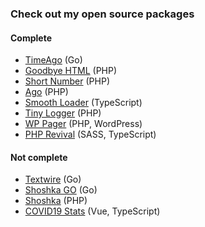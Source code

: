 ### Check out my open source packages

#### Complete
- [TimeAgo](https://github.com/SerhiiCho/timeago) (Go)
- [Goodbye HTML](https://github.com/SerhiiCho/goodbye-html) (PHP)
- [Short Number](https://github.com/SerhiiCho/short-number) (PHP)
- [Ago](https://github.com/SerhiiCho/ago) (PHP)
- [Smooth Loader](https://github.com/smooth-loader/smooth-loader) (TypeScript)
- [Tiny Logger](https://github.com/SerhiiCho/tiny-logger) (PHP)
- [WP Pager](https://github.com/SerhiiCho/wp-pager) (PHP, WordPress)
- [PHP Revival](https://github.com/SerhiiCho/php-revival) (SASS, TypeScript)

#### Not complete
- [Textwire](https://github.com/textwire/textwire) (Go)
- [Shoshka GO](https://github.com/SerhiiCho/shoshka-go) (Go)
- [Shoshka](https://github.com/SerhiiCho/shoshka) (PHP)
- [COVID19 Stats](https://github.com/SerhiiCho/covid19-stats) (Vue, TypeScript)
